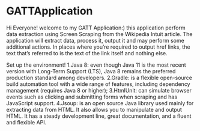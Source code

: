 # GATTApplication
Hi Everyone!
welcome to my GATT Application:)
this application perform data extraction using Screen Scraping from the
Wikipedia Intuit article.
The application will extract data, process it, output it and may perform some additional actions.
In places where you’re required to output href links, the text that’s referred to is the text of the
link itself and nothing else.

Set up the environment!
1.Java 8: even though Java 11 is the most recent version with Long-Term Support (LTS), Java 8 remains the preferred production standard among developers.
2.Gradle: is a flexible open-source build automation tool with a wide range of features, including dependency management (requires Java 8 or higher);
3.HtmlUnit: can simulate browser events such as clicking and submitting forms when scraping and has JavaScript support.
4.Jsoup:  is an open source Java library used mainly for extracting data from HTML.
It also allows you to manipulate and output HTML. 
It has a steady development line, great documentation, and a fluent and flexible API.


